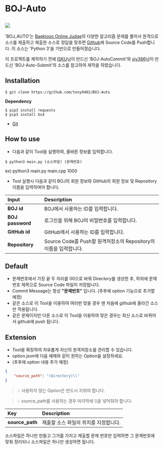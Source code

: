 BOJ-Auto
==========
[![](https://d2gd6pc034wcta.cloudfront.net/images/logo.png)](https://www.acmicpc.net)
----------
'BOJ_AUTO'는 [Baekjoon Online Judge](https://www.acmicpc.net)의 다양한 알고리즘 문제를 풀어서 원격으로 소스를 제출하고 제출한 소스로 정답을 맞추면 [Github](https://github.com)에 Source Code를 Push합니다. 이 소스는 'Python 3'을 기반으로 만들어졌습니다.

이 프로젝트를 제작하기 전에 [ISKU](https://github.com/ISKU/BOJ-AutoCommit)님이 만드신 'BOJ-AutoCommit'와 [sjy366](https://github.com/sjy366/BOJ-Auto-Submit)님이 만드신 'BOJ-Auto-Submit'의 소스를 참고하여 제작을 하였습니다. 

Installation
----------
```
$ git clone https://github.com/tony9402/BOJ-Auto
```

**Dependency**
```
$ pip3 install requests
$ pip3 install bs4
```
- [Git](https://git-scm.com/)

How to use
----------
- 다음과 같이 Tool을 실행하여, 올바른 정보를 입력합니다.
```
$ python3 main.py (소스파일) (문제번호)
```

ex) python3 main.py main.cpp 1000

- Tool 실행시 다음과 같이 BOJ의 회원 정보와 GitHub의 회원 정보 및 Repository 이름을 입력하여야 합니다.

| **Input**            | **Description**
|:---------------------|:-------------------------------------------------
| **BOJ id**           | BOJ에서 사용하는 ID를 입력합니다.
| **BOJ password**     | 로그인을 위해 BOJ의 비밀번호를 입력합니다.
| **GitHub id**        | GitHub에서 사용하는 ID를 입력합니다.
| **Repository**       | Source Code를 Push할 원격저장소의 Repository의 이름을 입력합니다.

Default
----------
- 문제번호에서 가장 끝 두 자리를 00으로 바꿔 Directory를 생성한 후, 하위에 문제번호 제목으로 Source Code 파일이 저장됩니다.
- Commit Message는 항상 **"문제번호"** 입니다. (추후에 option 기능으로 추가할 예정)
- 같은 소스로 이 Tool을 이용하여 여러번 맞을 경우 맨 처음에 github에 올라간 소스만 적용됩니다.
- 같은 문제이지만 다른 소스로 이 Tool을 이용하여 맞은 경우는 최신 소스로 바뀌어서 github에 push 됩니다.

Extension
----------
- Tool을 확장하여 자유롭게 자신의 원격저장소를 관리할 수 있습니다.
- option.json에 다음 예제와 같이 원하는 Option을 설정하세요.
- (추후에 option 내용 추가 예정)

``` json
{	
	"source_path": "(Directory)\\"
}
```
> :bulb: 사용하지 않는 Option은 반드시 지워야 합니다.

> :bulb: source_path를 사용하는 경우 마지막에 \\\\을 넣어줘야 합니다.

| **Key**            | **Description**
|:-------------------|:-------------------------------------------------
| **source_path** | 제출할 소스 파일의 위치를 지정합니다.


소스파일은 하나만 만들고 그거를 가지고 제출할 문제 번호만 입력하면 그 문제번호에 맞춰 정리되니 소스파일은 하나만 생성하면 됩니다.

